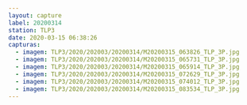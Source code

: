 ```yaml
---
layout: capture
label: 20200314
station: TLP3
date: 2020-03-15 06:38:26
capturas:
  - imagem: TLP3/2020/202003/20200314/M20200315_063826_TLP_3P.jpg
  - imagem: TLP3/2020/202003/20200314/M20200315_065731_TLP_3P.jpg
  - imagem: TLP3/2020/202003/20200314/M20200315_065914_TLP_3P.jpg
  - imagem: TLP3/2020/202003/20200314/M20200315_072629_TLP_3P.jpg
  - imagem: TLP3/2020/202003/20200314/M20200315_074012_TLP_3P.jpg
  - imagem: TLP3/2020/202003/20200314/M20200315_083534_TLP_3P.jpg
---
```

